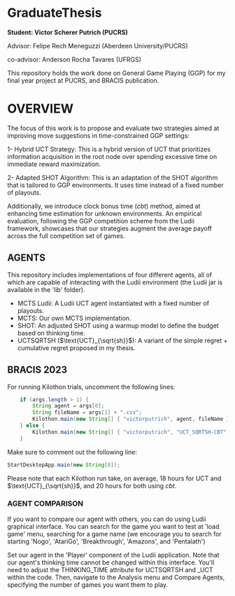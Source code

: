 # GraduateThesis

**Student: Victor Scherer Putrich (PUCRS)**

Advisor: Felipe Rech Meneguzzi (Aberdeen University/PUCRS)

co-advisor: Anderson Rocha Tavares (UFRGS)

This repository holds the work done on General Game Playing (GGP) for my final year project at PUCRS, and BRACIS publication.

# OVERVIEW

The focus of this work is to propose and evaluate two strategies aimed at improving move suggestions in time-constrained GGP settings:

1- Hybrid UCT Strategy: This is a hybrid version of UCT that prioritizes information acquisition in the root node over spending excessive time on immediate reward maximization.

2- Adapted SHOT Algorithm: This is an adaptation of the SHOT algorithm that is tailored to GGP environments. It uses time instead of a fixed number of playouts.

Additionally, we introduce clock bonus time ($cbt$) method, aimed at enhancing time estimation for unknown environments. An empirical evaluation, following the GGP competition scheme from the Ludii framework, showcases that our strategies augment the average payoff across the full competition set of games.

## AGENTS
This repository includes implementations of four different agents, all of which are capable of interacting with the Ludii environment (the Ludii jar is available in the 'lib' folder).

* MCTS Ludii: A Ludii UCT agent instantiated with a fixed number of playouts.
* MCTS: Our own MCTS implementation.
* SHOT: An adjusted SHOT using a warmup model to define the budget based on thinking time.
* UCTSQRTSH ($\text{UCT}_{\sqrt{sh}}$): A variant of the simple regret + cumulative regret proposed in my thesis.

## BRACIS 2023

For running Kilothon trials, uncomment the following lines:

``` Java
    if (args.length > 1) {
		String agent = args[0];
		String fileName = args[1] + ".csv";
		Kilothon.main(new String[] { "victorputrich", agent, fileName });
	} else {
		Kilothon.main(new String[] { "victorputrich", "UCT_SQRTSH-CBT", "UCT_SQRTSH-CBT.csv" });
	}
```
Make sure to comment out the following line:

``` Java
StartDesktopApp.main(new String[0]);
```

Please note that each Kilothon run take, on average, 18 hours for UCT and $\text{UCT}_{\sqrt{sh}}$, and 20 hours for both using $cbt$.

### AGENT COMPARISON

If you want to compare our agent with others, you can do using Ludii graphical interface. You can search for the game you want to test at 'load game' menu, searching for a game name (we encourage you to search for starting 'Nogo', 'AtariGo', 'Breakthrough', 'Amazons', and 'Pentalath')

Set our agent in the 'Player' component of the Ludii application. Note that our agent's thinking time cannot be changed within this interface. You'll need to adjust the THINKING_TIME attribute for UCTSQRTSH and _UCT within the code. Then, navigate to the Analysis menu and Compare Agents, specifying the number of games you want them to play.



